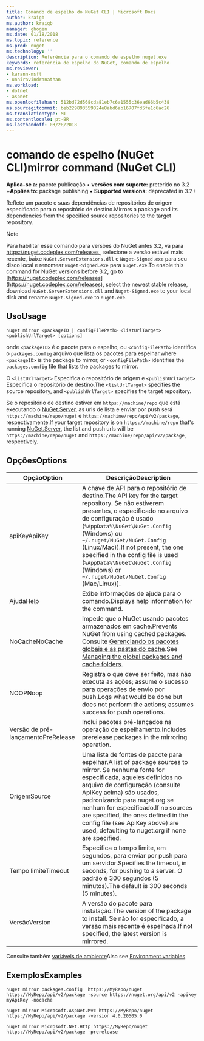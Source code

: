 ```yaml
---
title: Comando de espelho do NuGet CLI | Microsoft Docs
author: kraigb
ms.author: kraigb
manager: ghogen
ms.date: 01/18/2018
ms.topic: reference
ms.prod: nuget
ms.technology: ''
description: Referência para o comando de espelho nuget.exe
keywords: referência de espelho do NuGet, comando de espelho
ms.reviewer:
- karann-msft
- unniravindranathan
ms.workload:
- dotnet
- aspnet
ms.openlocfilehash: 512bd72d568cda81eb7c6a1555c36ead66b5c438
ms.sourcegitcommit: beb229893559824e8abd6ab16707fd5fe1c6ac26
ms.translationtype: MT
ms.contentlocale: pt-BR
ms.lasthandoff: 03/28/2018
---
```

# <a name="mirror-command-nuget-cli"></a><span data-ttu-id="bcf15-104">comando de espelho (NuGet CLI)</span><span class="sxs-lookup"><span data-stu-id="bcf15-104">mirror command (NuGet CLI)</span></span>

<span data-ttu-id="bcf15-105">**Aplica-se a:** pacote publicação &bullet; **versões com suporte:** preterido no 3.2 +</span><span class="sxs-lookup"><span data-stu-id="bcf15-105">**Applies to:** package publishing &bullet; **Supported versions:** deprecated in 3.2+</span></span>

<span data-ttu-id="bcf15-106">Reflete um pacote e suas dependências de repositórios de origem especificado para o repositório de destino.</span><span class="sxs-lookup"><span data-stu-id="bcf15-106">Mirrors a package and its dependencies from the specified source repositories to the target repository.</span></span>

> [!NOTE]
> <span data-ttu-id="bcf15-107">Para habilitar esse comando para versões do NuGet antes 3.2, vá para [ https://nuget.codeplex.com/releases ](https://nuget.codeplex.com/releases), selecione a versão estável mais recente, baixe `NuGet.ServerExtensions.dll` e `Nuget-Signed.exe` para seu disco local e renomear `Nuget-Signed.exe` para `nuget.exe`.</span><span class="sxs-lookup"><span data-stu-id="bcf15-107">To enable this command for NuGet versions before 3.2, go to [https://nuget.codeplex.com/releases](https://nuget.codeplex.com/releases), select the newest stable release, download `NuGet.ServerExtensions.dll` and `Nuget-Signed.exe` to your local disk and rename `Nuget-Signed.exe` to `nuget.exe`.</span></span>

## <a name="usage"></a><span data-ttu-id="bcf15-108">Uso</span><span class="sxs-lookup"><span data-stu-id="bcf15-108">Usage</span></span>

```cli
nuget mirror <packageID | configFilePath> <listUrlTarget> <publishUrlTarget> [options]
```

<span data-ttu-id="bcf15-109">onde `<packageID>` é o pacote para o espelho, ou `<configFilePath>` identifica o `packages.config` arquivo que lista os pacotes para espelhar.</span><span class="sxs-lookup"><span data-stu-id="bcf15-109">where `<packageID>` is the package to mirror, or `<configFilePath>` identifies the `packages.config` file that lists the packages to mirror.</span></span>

<span data-ttu-id="bcf15-110">O `<listUrlTarget>` Especifica o repositório de origem e `<publishUrlTarget>` Especifica o repositório de destino.</span><span class="sxs-lookup"><span data-stu-id="bcf15-110">The `<listUrlTarget>` specifies the source repository, and `<publishUrlTarget>` specifies the target repository.</span></span>

<span data-ttu-id="bcf15-111">Se o repositório de destino estiver em `https://machine/repo` que está executando o [NuGet.Server](../hosting-packages/nuget-server.md), as urls de lista e enviar por push será `https://machine/repo/nuget` e `https://machine/repo/api/v2/package`, respectivamente.</span><span class="sxs-lookup"><span data-stu-id="bcf15-111">If your target repository is on `https://machine/repo` that's running [NuGet.Server](../hosting-packages/nuget-server.md), the list and push urls will be `https://machine/repo/nuget` and `https://machine/repo/api/v2/package`, respectively.</span></span>

## <a name="options"></a><span data-ttu-id="bcf15-112">Opções</span><span class="sxs-lookup"><span data-stu-id="bcf15-112">Options</span></span>

| <span data-ttu-id="bcf15-113">Opção</span><span class="sxs-lookup"><span data-stu-id="bcf15-113">Option</span></span> | <span data-ttu-id="bcf15-114">Descrição</span><span class="sxs-lookup"><span data-stu-id="bcf15-114">Description</span></span> |
| --- | --- |
| <span data-ttu-id="bcf15-115">apiKey</span><span class="sxs-lookup"><span data-stu-id="bcf15-115">ApiKey</span></span> | <span data-ttu-id="bcf15-116">A chave de API para o repositório de destino.</span><span class="sxs-lookup"><span data-stu-id="bcf15-116">The API key for the target repository.</span></span> <span data-ttu-id="bcf15-117">Se não estiverem presentes, o especificado no arquivo de configuração é usado (`%AppData%\NuGet\NuGet.Config` (Windows) ou `~/.nuget/NuGet/NuGet.Config` (Linux/Mac)).</span><span class="sxs-lookup"><span data-stu-id="bcf15-117">If not present,  the one specified in the config file is used (`%AppData%\NuGet\NuGet.Config` (Windows) or `~/.nuget/NuGet/NuGet.Config` (Mac/Linux)).</span></span> |
| <span data-ttu-id="bcf15-118">Ajuda</span><span class="sxs-lookup"><span data-stu-id="bcf15-118">Help</span></span> | <span data-ttu-id="bcf15-119">Exibe informações de ajuda para o comando.</span><span class="sxs-lookup"><span data-stu-id="bcf15-119">Displays help information for the command.</span></span> |
| <span data-ttu-id="bcf15-120">NoCache</span><span class="sxs-lookup"><span data-stu-id="bcf15-120">NoCache</span></span> | <span data-ttu-id="bcf15-121">Impede que o NuGet usando pacotes armazenados em cache.</span><span class="sxs-lookup"><span data-stu-id="bcf15-121">Prevents NuGet from using cached packages.</span></span> <span data-ttu-id="bcf15-122">Consulte [Gerenciando os pacotes globais e as pastas do cache](../consume-packages/managing-the-global-packages-and-cache-folders.md).</span><span class="sxs-lookup"><span data-stu-id="bcf15-122">See [Managing the global packages and cache folders](../consume-packages/managing-the-global-packages-and-cache-folders.md).</span></span> |
| <span data-ttu-id="bcf15-123">NOOP</span><span class="sxs-lookup"><span data-stu-id="bcf15-123">Noop</span></span> | <span data-ttu-id="bcf15-124">Registra o que deve ser feito, mas não executa as ações; assume o sucesso para operações de envio por push.</span><span class="sxs-lookup"><span data-stu-id="bcf15-124">Logs what would be done but does not perform the actions; assumes success for push operations.</span></span> |
| <span data-ttu-id="bcf15-125">Versão de pré-lançamento</span><span class="sxs-lookup"><span data-stu-id="bcf15-125">PreRelease</span></span> | <span data-ttu-id="bcf15-126">Inclui pacotes pré-lançados na operação de espelhamento.</span><span class="sxs-lookup"><span data-stu-id="bcf15-126">Includes prerelease packages in the mirroring operation.</span></span> |
| <span data-ttu-id="bcf15-127">Origem</span><span class="sxs-lookup"><span data-stu-id="bcf15-127">Source</span></span> | <span data-ttu-id="bcf15-128">Uma lista de fontes de pacote para espelhar.</span><span class="sxs-lookup"><span data-stu-id="bcf15-128">A list of package sources to mirror.</span></span> <span data-ttu-id="bcf15-129">Se nenhuma fonte for especificada, aqueles definidos no arquivo de configuração (consulte ApiKey acima) são usados, padronizando para nuget.org se nenhum for especificado.</span><span class="sxs-lookup"><span data-stu-id="bcf15-129">If no sources are specified, the ones defined in the config file (see ApiKey above) are used, defaulting to nuget.org if none are specified.</span></span> |
| <span data-ttu-id="bcf15-130">Tempo limite</span><span class="sxs-lookup"><span data-stu-id="bcf15-130">Timeout</span></span> | <span data-ttu-id="bcf15-131">Especifica o tempo limite, em segundos, para enviar por push para um servidor.</span><span class="sxs-lookup"><span data-stu-id="bcf15-131">Specifies the timeout, in seconds, for pushing to a server.</span></span> <span data-ttu-id="bcf15-132">O padrão é 300 segundos (5 minutos).</span><span class="sxs-lookup"><span data-stu-id="bcf15-132">The default is 300 seconds (5 minutes).</span></span> |
| <span data-ttu-id="bcf15-133">Versão</span><span class="sxs-lookup"><span data-stu-id="bcf15-133">Version</span></span> | <span data-ttu-id="bcf15-134">A versão do pacote para instalação.</span><span class="sxs-lookup"><span data-stu-id="bcf15-134">The version of the package to install.</span></span> <span data-ttu-id="bcf15-135">Se não for especificado, a versão mais recente é espelhada.</span><span class="sxs-lookup"><span data-stu-id="bcf15-135">If not specified, the latest version is mirrored.</span></span> |

<span data-ttu-id="bcf15-136">Consulte também [variáveis de ambiente](cli-ref-environment-variables.md)</span><span class="sxs-lookup"><span data-stu-id="bcf15-136">Also see [Environment variables](cli-ref-environment-variables.md)</span></span>

## <a name="examples"></a><span data-ttu-id="bcf15-137">Exemplos</span><span class="sxs-lookup"><span data-stu-id="bcf15-137">Examples</span></span>

```cli
nuget mirror packages.config  https://MyRepo/nuget https://MyRepo/api/v2/package -source https://nuget.org/api/v2 -apikey myApiKey -nocache

nuget mirror Microsoft.AspNet.Mvc https://MyRepo/nuget https://MyRepo/api/v2/package -version 4.0.20505.0

nuget mirror Microsoft.Net.Http https://MyRepo/nuget https://MyRepo/api/v2/package -prerelease
```
